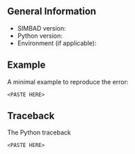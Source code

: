 ## General Information

<!-- Can be obtained by running: ``python -c "import simbad; print(simbad.__version__)`` -->
- SIMBAD version: <ADD HERE>
- Python version: <ADD HERE>
- Environment (if applicable): <ADD HERE>
<!-- Such as CCP4, Anaconda, CCP-EM, etc. -->

## Example

A minimal example to reproduce the error:
```
<PASTE HERE>
```

## Traceback

The Python traceback
```
<PASTE HERE>
```
